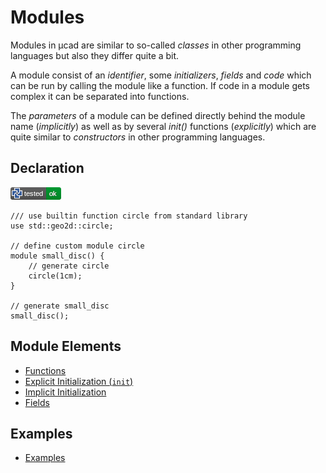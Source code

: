 # Modules

Modules in µcad are similar to so-called *classes* in other programming languages
but also they differ quite a bit.

A module consist of an *identifier*, some *initializers*, *fields*  and *code* which can be run by calling the module like a function.
If code in a module gets complex it can be separated into functions.

The *parameters* of a module can be defined directly behind the module name (*implicitly*) as well as by several *init()* functions (*explicitly*) which are quite similar to *constructors* in other programming languages.


## Declaration

![test](.banner/modules_declaration.png)

```µcad,modules_declaration
/// use builtin function circle from standard library
use std::geo2d::circle;

// define custom module circle
module small_disc() {
    // generate circle
    circle(1cm);
}

// generate small_disc
small_disc();
```

## Module Elements

* [Functions](functions.md)
* [Explicit Initialization (`init`)](init.md)
* [Implicit Initialization](parameter_list.md)
* [Fields](fields.md)

## Examples

* [Examples](EXAMPLES.md)
